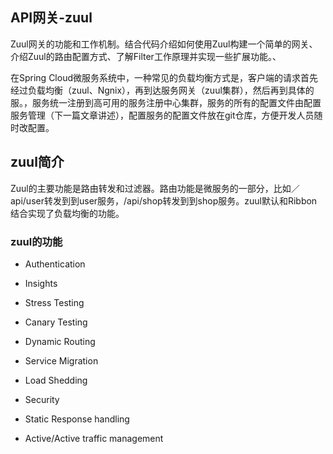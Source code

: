 ## API网关-zuul
Zuul网关的功能和工作机制。结合代码介绍如何使用Zuul构建一个简单的网关、介绍Zuul的路由配置方式、了解Filter工作原理并实现一些扩展功能。、

在Spring Cloud微服务系统中，一种常见的负载均衡方式是，客户端的请求首先经过负载均衡（zuul、Ngnix），再到达服务网关（zuul集群），然后再到具体的服。，服务统一注册到高可用的服务注册中心集群，服务的所有的配置文件由配置服务管理（下一篇文章讲述），配置服务的配置文件放在git仓库，方便开发人员随时改配置。

## zuul简介

Zuul的主要功能是路由转发和过滤器。路由功能是微服务的一部分，比如／api/user转发到到user服务，/api/shop转发到到shop服务。zuul默认和Ribbon结合实现了负载均衡的功能。

### zuul的功能
- Authentication

- Insights

- Stress Testing

- Canary Testing

- Dynamic Routing

- Service Migration

- Load Shedding

- Security

- Static Response handling

- Active/Active traffic management



